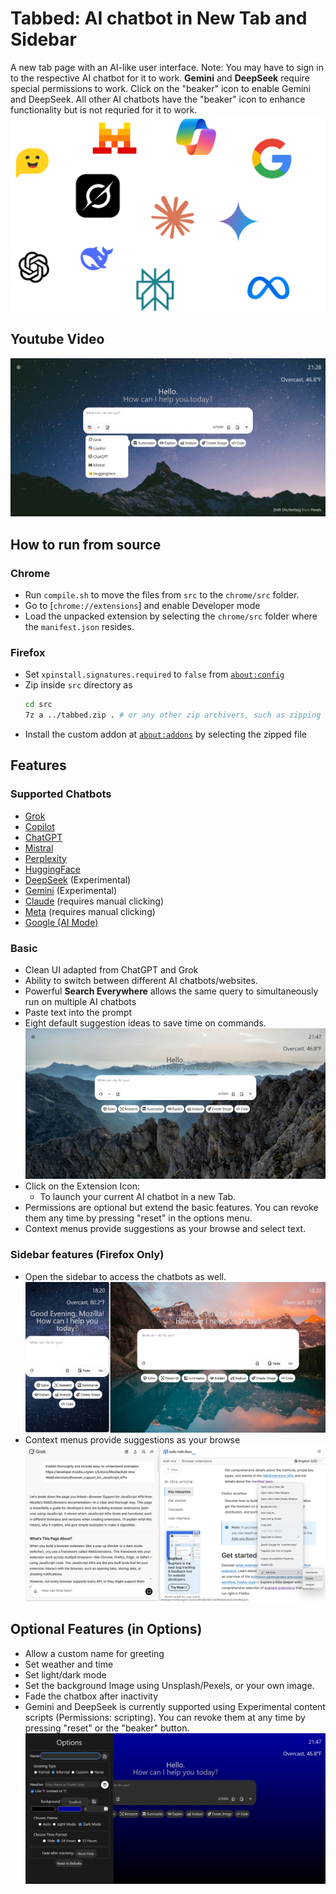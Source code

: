 # Tabbed: AI chatbot in New Tab and Sidebar

A new tab page with an AI-like user interface. Note: You may have to sign in to the respective AI chatbot for it to work. **Gemini** and **DeepSeek** require special permissions to work. Click on the "beaker" icon to enable Gemini and DeepSeek. All other AI chatbots have the "beaker" icon to enhance functionality but is not requried for it to work.
![Promo](./samples/Promo.png)
## Youtube Video
[![Sample 1](./samples/Sample_1.png)](https://www.youtube.com/watch?v=PDgovF1dNBg)

## How to run from source

### Chrome

- Run `compile.sh` to move the files from `src` to the `chrome/src` folder.
- Go to [`chrome://extensions`] and enable Developer mode
- Load the unpacked extension by selecting the `chrome/src` folder where the `manifest.json` resides.

### Firefox

- Set `xpinstall.signatures.required` to `false` from [`about:config`](about:config)
- Zip inside `src` directory as
  ```sh
  cd src
  7z a ../tabbed.zip . # or any other zip archivers, such as zipping from File Explorer
  ```
- Install the custom addon at [`about:addons`](about:addons) by selecting the zipped file

## Features

### Supported Chatbots

- [Grok](https://grok.com)
- [Copilot](https://copilot.microsoft.com)
- [ChatGPT](https:///chatgpt.com)
- [Mistral](https://mistral.ai)
- [Perplexity](https://perplexity.ai)
- [HuggingFace](https://huggingface.co/chat/)
- [DeepSeek](https://chat.deepseek.com/) (Experimental)
- [Gemini](https://gemini.google.com/app) (Experimental)
- [Claude](https://claude.ai/new) (requires manual clicking)
- [Meta](https://meta.ai) (requires manual clicking)
- [Google (AI Mode)](https://google.com)

### Basic

- Clean UI adapted from ChatGPT and Grok
- Ability to switch between different AI chatbots/websites.
- Powerful **Search Everywhere** allows the same query to simultaneously run on multiple AI chatbots
- Paste text into the prompt
- Eight default suggestion ideas to save time on commands.
  ![Sample 3](./samples/Sample_3.png)
- Click on the Extension Icon:
  - To launch your current AI chatbot in a new Tab.
- Permissions are optional but extend the basic features. You can revoke them any time by pressing "reset" in the options menu.
- Context menus provide suggestions as your browse and select text.

### Sidebar features (Firefox Only)

- Open the sidebar to access the chatbots as well.
  ![Sample 4](./samples/Sample_4.png)
- Context menus provide suggestions as your browse
  ![Sample 5](./samples/Sample_5.png)

## Optional Features (in Options)

- Allow a custom name for greeting
- Set weather and time
- Set light/dark mode
- Set the background Image using Unsplash/Pexels, or your own image.
- Fade the chatbox after inactivity
- Gemini and DeepSeek is currently supported using Experimental content scripts (Permissions: scripting). You can revoke them at any time by pressing "reset" or the "beaker" button.
  ![Sample 1](./samples/Sample_2.png)
